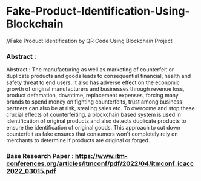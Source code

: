 # Fake-Product-Identification-Using-Blockchain
//Fake Product Identification by QR Code Using Blockchain Project 

### Abstract :

Abstract : The manufacturing as well as marketing of counterfeit or duplicate products and goods leads to consequential financial, health and safety threat to end users. It also has adverse effect on the economic growth of original manufacturers and businesses through revenue loss, product defamation, downtime, replacement expenses, forcing many brands to spend money on fighting counterfeits, trust among business partners can also be at risk, stealing sales etc. To overcome and stop these crucial effects of counterfeiting, a blockchain based system is used in identification of original products and also detects duplicate products to ensure the identification of original goods. This approach to cut down counterfeit as fake ensures that consumers won't completely rely on merchants to determine if products are original or forged.

### Base Research Paper : https://www.itm-conferences.org/articles/itmconf/pdf/2022/04/itmconf_icacc2022_03015.pdf
